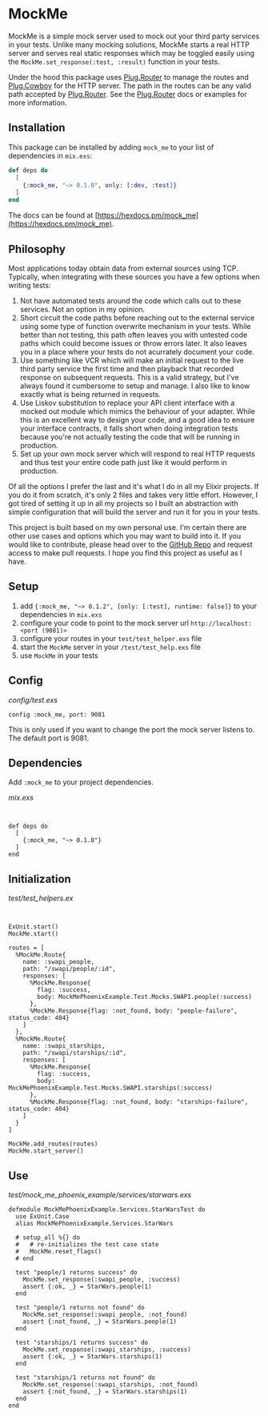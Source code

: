 # MockMe



MockMe is a simple mock server used to mock out your third party services in your tests. Unlike many mocking
solutions, MockMe starts a real HTTP server and serves real static responses which may be toggled easily using
the `MockMe.set_response(:test, :result)` function in your tests.

Under the hood this package uses [Plug.Router](https://hexdocs.pm/plug/Plug.Router.html) to manage the routes
and [Plug.Cowboy](https://hexdocs.pm/plug_cowboy/Plug.Cowboy.html) for the HTTP server.
The path in the routes can be any valid path accepted by [Plug.Router](https://hexdocs.pm/plug/Plug.Router.html).
See the [Plug.Router](https://hexdocs.pm/plug/Plug.Router.html) docs or examples for more information.

## Installation

This package can be installed
by adding `mock_me` to your list of dependencies in `mix.exs`:

```elixir
def deps do
  [
    {:mock_me, "~> 0.1.0", only: [:dev, :test]}
  ]
end
```

The docs can be found at [https://hexdocs.pm/mock_me](https://hexdocs.pm/mock_me).

  ## Philosophy

  Most applications today obtain data from external sources using TCP. Typically, when integrating with these sources
  you have a few options when writing tests:

  1. Not have automated tests around the code which calls out to these services. Not an option in my opinion.
  1. Short circuit the code paths before reaching out to the external service using some type of function overwrite mechanism
  in your tests. While better than not testing, this path often leaves you with untested code paths which could become issues or throw errors later. It also leaves you
  in a place where your tests do not acurrately document your code.
  1. Use something like VCR which will make an initial request to the live third party service the first time and then playback that
  recorded response on subsequent requests. This is a valid strategy, but I've always found it cumbersome to setup and manage. I also like to know
  exactly what is being returned in requests.
  1. Use Liskov substitution to replace your API client interface with a mocked out module which mimics the behaviour of your adapter. While this is an excellent way
  to design your code, and a good idea to ensure your interface contracts, it falls short when doing integration tests because you're not actually testing the code
  that will be running in production.
  1. Set up your own mock server which will respond to real HTTP requests and thus test your entire code path just like it would perform in production.

  Of all the options I prefer the last and it's what I do in all my Elixir projects. If you do it from scratch, it's only 2 files and takes very little
  effort. However, I got tired of setting it up in all my projects so I built an abstraction with simple configuration that will build the server and run
  it for you in your tests.

  This project is built based on my own personal use. I'm certain there are other use cases and options which you may want to build into it.
  If you would like to contribute, please head over to the [GitHub Repo](https://github.com/nbriar/mock_me) and request access to make pull requests.
  I hope you find this project as useful as I have.


  ## Setup

  1. add `{:mock_me, "~> 0.1.2", [only: [:test], runtime: false]}` to your dependencies in `mix.exs`
  1. configure your code to point to the mock server url `http://localhost:<port (9081)>`
  1. configure your routes in your `test/test_helper.exs` file
  1. start the `MockMe` server in your `/test/test_help.exs` file
  1. use `MockMe` in your tests

  ## Config

  _config/test.exs_

  ```
  config :mock_me, port: 9081
  ```

  This is only used if you want to change the port the mock server listens to. The default port is 9081.

  ## Dependencies

  Add `:mock_me` to your project dependencies.

_mix.exs_

```


def deps do
  [
    {:mock_me, "~> 0.1.0"}
  ]
end
  ```

  ## Initialization


_test/test_helpers.ex_

```


ExUnit.start()
MockMe.start()

routes = [
  %MockMe.Route{
    name: :swapi_people,
    path: "/swapi/people/:id",
    responses: [
      %MockMe.Response{
        flag: :success,
        body: MockMePhoenixExample.Test.Mocks.SWAPI.people(:success)
      },
      %MockMe.Response{flag: :not_found, body: "people-failure", status_code: 404}
    ]
  },
  %MockMe.Route{
    name: :swapi_starships,
    path: "/swapi/starships/:id",
    responses: [
      %MockMe.Response{
        flag: :success,
        body: MockMePhoenixExample.Test.Mocks.SWAPI.starships(:success)
      },
      %MockMe.Response{flag: :not_found, body: "starships-failure", status_code: 404}
    ]
  }
]

MockMe.add_routes(routes)
MockMe.start_server()
```

## Use

_test/mock_me_phoenix_example/services/starwars.exs_

```
defmodule MockMePhoenixExample.Services.StarWarsTest do
  use ExUnit.Case
  alias MockMePhoenixExample.Services.StarWars

  # setup_all %{} do
  #   # re-initializes the test case state
  #   MockMe.reset_flags()
  # end

  test "people/1 returns success" do
    MockMe.set_response(:swapi_people, :success)
    assert {:ok, _} = StarWars.people(1)
  end

  test "people/1 returns not found" do
    MockMe.set_response(:swapi_people, :not_found)
    assert {:not_found, _} = StarWars.people(1)
  end

  test "starships/1 returns success" do
    MockMe.set_response(:swapi_starships, :success)
    assert {:ok, _} = StarWars.starships(1)
  end

  test "starships/1 returns not found" do
    MockMe.set_response(:swapi_starships, :not_found)
    assert {:not_found, _} = StarWars.starships(1)
  end
end
```


